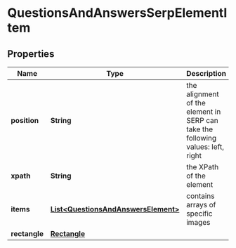 

# QuestionsAndAnswersSerpElementItem


## Properties

| Name | Type | Description | Notes |
|------------ | ------------- | ------------- | -------------|
|**position** | **String** | the alignment of the element in SERP can take the following values: left, right |  [optional] |
|**xpath** | **String** | the XPath of the element |  [optional] |
|**items** | [**List&lt;QuestionsAndAnswersElement&gt;**](QuestionsAndAnswersElement.md) | contains arrays of specific images |  [optional] |
|**rectangle** | [**Rectangle**](Rectangle.md) |  |  [optional] |



